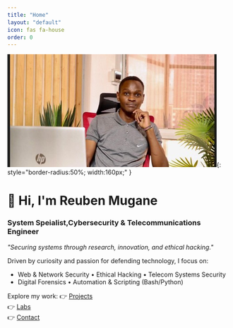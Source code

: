 ```yaml
---
title: "Home"
layout: "default"
icon: fas fa-house
order: 0
---
```


![Reuben Mugane](/assets/prof.jpg){: style="border-radius:50%; width:160px;" }


# 👋 Hi, I'm Reuben Mugane

### System Speialist,Cybersecurity & Telecommunications Engineer  
*"Securing systems through research, innovation, and ethical hacking."*

Driven by curiosity and passion for defending technology, I focus on:
- Web & Network Security • Ethical Hacking • Telecom Systems Security
- Digital Forensics • Automation & Scripting (Bash/Python)

Explore my work:
👉 [Projects](/projects)  
👉 [Labs](/labs)  
👉 [Contact](/contact)
